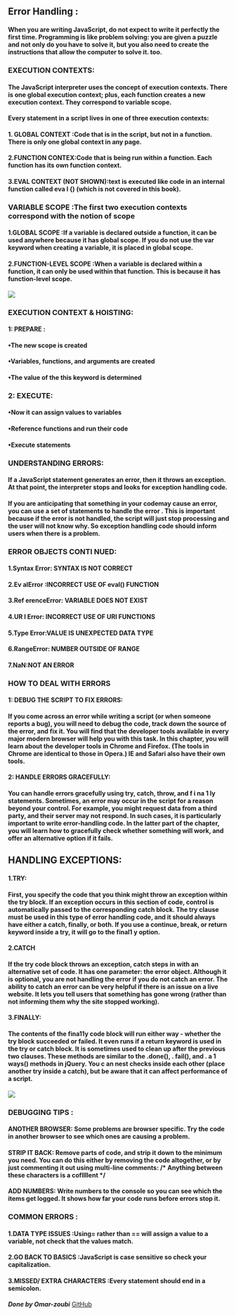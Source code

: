 ## Error Handling :
#### When you are writing JavaScript, do not expect to write it perfectly the first time. Programming is like problem solving: you are given a puzzle and not only do you have to solve it, but you also need to create the instructions that allow the computer to solve it. too. 

### EXECUTION CONTEXTS:
#### The JavaScript interpreter uses the concept of execution contexts. There is one global execution context; plus, each function creates a new execution context. They correspond to variable scope. 
#### Every statement in a script lives in one of three execution contexts:
#### 1. GLOBAL CONTEXT :Code that is in the script, but not in a function. There is only one global context in any page.
#### 2.FUNCTION CONTEX:Code that is being run within a function. Each function has its own function context. 
#### 3.EVAL CONTEXT (NOT SHOWN):text is executed like code in an internal function called eva l {) (which is not covered in this book). 

### VARIABLE SCOPE :The first two execution contexts correspond with the notion of scope
#### 1.GLOBAL SCOPE :If a variable is declared outside a function, it can be used anywhere because it has global scope. If you do not use the var keyword when creating a variable, it is placed in global scope.
#### 2.FUNCTION-LEVEL SCOPE :When a variable is declared within a function, it can only be used within that function. This is because it has function-level scope. 
![](https://miro.medium.com/max/3200/1*0YTEqYUeagQ34e31n4D6Fw.png)

### EXECUTION CONTEXT & HOISTING:
#### 1: PREPARE :
#### •The new scope is created
#### •Variables, functions, and arguments are created
#### •The value of the this keyword is determined

### 2: EXECUTE:
#### •Now it can assign values to variables
#### •Reference functions and run their code
#### •Execute statements 

### UNDERSTANDING ERRORS:
#### If a JavaScript statement generates an error, then it throws an exception. At that point, the interpreter stops and looks for exception handling code.
#### If you are anticipating that something in your codemay cause an error,  you can use a set of statements to handle the error . This is important because if the error is not handled, the script will just stop processing and the user will not know why. So exception handling code should inform users when there is a problem. 

### ERROR OBJECTS CONTI NUED:
#### 1.Syntax Error: SYNTAX IS NOT CORRECT 
#### 2.Ev alError :INCORRECT USE OF eval() FUNCTION 
#### 3.Ref erenceError: VARIABLE DOES NOT EXIST
#### 4.UR I Error: INCORRECT USE OF URI FUNCTIONS
#### 5.Type Error:VALUE IS UNEXPECTED DATA TYPE
#### 6.RangeError: NUMBER OUTSIDE OF RANGE 
#### 7.NaN:NOT AN ERROR 

### HOW TO DEAL WITH ERRORS
#### 1: DEBUG THE SCRIPT TO FIX ERRORS:
#### If you come across an error while writing a script (or when someone reports a bug), you will need to debug the code, track down the source of the error, and fix it. You will find that the developer tools available in every major modern browser will help you with this task. In this chapter, you will learn about the developer tools in Chrome and Firefox. (The tools in Chrome are identical to those in Opera.) IE and Safari also have their own tools.
#### 2: HANDLE ERRORS GRACEFULLY:
#### You can handle errors gracefully using try, catch, throw, and f i na 1 ly statements. Sometimes, an error may occur in the script for a reason beyond your control. For example, you might request data from a third party, and their server may not respond. In such cases, it is particularly important to write error-handling code. In the latter part of the chapter, you will learn how to gracefully check whether something will work, and offer an alternative option if it fails.  

## HANDLING EXCEPTIONS:
#### 1.TRY:
#### First, you specify the code that you think might throw an exception within the try block. If an exception occurs in this section of code, control is automatically passed to the corresponding catch block. The try clause must be used in this type of error handling code, and it should always have either a catch, finally, or both. If you use a continue, break, or return keyword inside a try, it will go to the final1 y option. 
#### 2.CATCH
#### If the try code block throws an exception, catch steps in with an alternative set of code. It has one parameter: the error object. Although it is optional, you are not handling the error if you do  not catch an error. The ability to catch an error can be very helpful if there is an issue  on a live website. It lets you tell users that something has gone wrong (rather than not informing them why the site stopped working). 
#### 3.FINALLY:
#### The contents of the fina11y code block will run either way - whether the try block succeeded or failed. It even runs if a return keyword  is used in the try or catch block. It is sometimes used to clean up after the previous two clauses. These methods are similar to the .done(), . fail(), and . a 1 ways() methods in jQuery. You c an nest checks inside each other (place another try inside a catch), but be aware that it can affect performance of a script. 
![](https://stackify.com/wp-content/uploads/2018/08/word-image-55.png)

### DEBUGGING TIPS :
#### ANOTHER BROWSER: Some problems are browser specific. Try the code in another browser to see which ones are causing a problem. 
#### STRIP IT BACK: Remove parts of code, and strip it down to the minimum you need. You can do this either by  removing the code altogether, or by just commenting it out using multi-line comments: /* Anything between these characters is a cofllllent */
#### ADD NUMBERS: Write numbers to the console so you can see which the items get logged. It shows how far your code runs before errors stop it.

### COMMON ERRORS :
#### 1.DATA TYPE ISSUES :Using= rather than == will assign a value to a variable, not check that the values match. 
#### 2.GO BACK TO BASICS :JavaScript is case sensitive so check your capitalization. 
#### 3.MISSED/ EXTRA CHARACTERS :Every statement should end in a semicolon. 



***Done by Omar-zoubi***
[GitHub]()